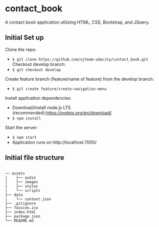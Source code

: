 # contact_book
A contact book application utilizing HTML, CSS, Bootstrap, and JQuery.

## Initial Set up
Clone the repo:
 - `$ git clone https://github.com/njteam-udacity/contact_book.git`
Checkout develop branch:
 - `$ git checkout develop`

Create feature branch (feature/name of feature) from the develop branch:
 - `$ git create feature/create-navigation-menu`

Install application dependencies:
- Download/install node.js LTS (recommended):https://nodejs.org/en/download/
- `$ npm install`

Start the server:
- `$ npm start`
- Application runs on http://localhost:7000/

## Initial file structure
```

── assets
|    ├── audio
|    ├── images
|    ├── styles
|    └── scripts
├── data
|    └── content.json
├── .gitignore
├── favicon.ico
├── index.html
├── package.json
└── README.md
```